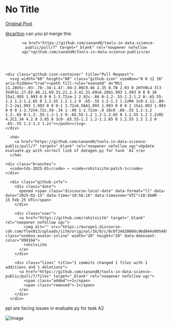 # No Title

[Original Post](https://discourse.onlinedegree.iitm.ac.in/t/164277/475)

<p><a class="mention" href="/u/carlton">@carlton</a> can you pl merge this</p><aside class="onebox githubpullrequest" data-onebox-src="https://github.com/sanand0/tools-in-data-science-public/pull/7">
  <header class="source">

      <a href="https://github.com/sanand0/tools-in-data-science-public/pull/7" target="_blank" rel="noopener nofollow ugc">github.com/sanand0/tools-in-data-science-public</a>
  </header>

  <article class="onebox-body">
    <div class="github-row" data-github-private-repo="false">



    <div class="github-icon-container" title="Pull Request">
      <svg width="60" height="60" class="github-icon" viewBox="0 0 12 16" aria-hidden="true"><path fill-rule="evenodd" d="M11 11.28V5c-.03-.78-.34-1.47-.94-2.06C9.46 2.35 8.78 2.03 8 2H7V0L4 3l3 3V4h1c.27.02.48.11.69.31.21.2.3.42.31.69v6.28A1.993 1.993 0 0 0 10 15a1.993 1.993 0 0 0 1-3.72zm-1 2.92c-.66 0-1.2-.55-1.2-1.2 0-.65.55-1.2 1.2-1.2.65 0 1.2.55 1.2 1.2 0 .65-.55 1.2-1.2 1.2zM4 3c0-1.11-.89-2-2-2a1.993 1.993 0 0 0-1 3.72v6.56A1.993 1.993 0 0 0 2 15a1.993 1.993 0 0 0 1-3.72V4.72c.59-.34 1-.98 1-1.72zm-.8 10c0 .66-.55 1.2-1.2 1.2-.65 0-1.2-.55-1.2-1.2 0-.65.55-1.2 1.2-1.2.65 0 1.2.55 1.2 1.2zM2 4.2C1.34 4.2.8 3.65.8 3c0-.65.55-1.2 1.2-1.2.65 0 1.2.55 1.2 1.2 0 .65-.55 1.2-1.2 1.2z"></path></svg>
    </div>

  <div class="github-info-container">



      <h4>
        <a href="https://github.com/sanand0/tools-in-data-science-public/pull/7" target="_blank" rel="noopener nofollow ugc">Update evaluate.py with correct link of datagen.py for task `A1`</a>
      </h4>

    <div class="branches">
      <code>tds-2025-01</code> ← <code>rohitxiitm:patch-1</code>
    </div>

      <div class="github-info">
        <div class="date">
          opened <span class="discourse-local-date" data-format="ll" data-date="2025-02-15" data-time="10:56:16" data-timezone="UTC">10:56AM - 15 Feb 25 UTC</span>
        </div>

        <div class="user">
          <a href="https://github.com/rohitxiitm" target="_blank" rel="noopener nofollow ugc">
            <img alt="" src="https://europe1.discourse-cdn.com/flex013/uploads/iitm/original/3X/8/c/8c0f24d20066c96d044a995469181fefafc28aff.jpeg" class="onebox-avatar-inline" width="20" height="20" data-dominant-color="89816A">
            rohitxiitm
          </a>
        </div>

        <div class="lines" title="1 commits changed 1 files with 1 additions and 1 deletions">
          <a href="https://github.com/sanand0/tools-in-data-science-public/pull/7/files" target="_blank" rel="noopener nofollow ugc">
            <span class="added">+1</span>
            <span class="removed">-1</span>
          </a>
        </div>
      </div>
  </div>
</div>


  </article>

  <div class="onebox-metadata">
    
    
  </div>

  <div style="clear: both"></div>
</aside>

<p>ppl are facing issues in evaluate.py for task A2</p>

![Image](https://europe1.discourse-cdn.com/flex013/uploads/iitm/original/3X/8/c/8c0f24d20066c96d044a995469181fefafc28aff.jpeg)